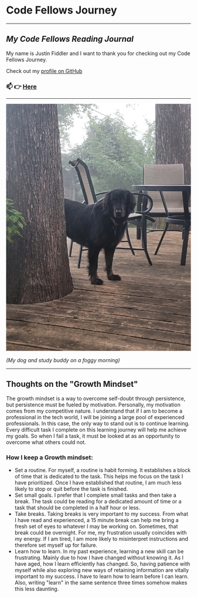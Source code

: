 # Code Fellows Journey

----


## _My Code Fellows Reading Journal_

My name is Justin Fiddler and I want to thank you for checking out my Code Fellows Journey.

Check out my [profile on GitHub](https://github.com/Justin-Fiddler)

### 📫 👉 [Here](Mailto:Justin.R.Fiddler@gmail.com)
----

![My dog on a foggy morning.](20230925_080249.jpg)

_(My dog and study buddy on a foggy morning)_

----

## Thoughts on the "Growth Mindset"

The growth mindset is a way to overcome self-doubt through persistence, but persistence must be fueled by motivation. Personally, my motivation comes from my competitive nature. I understand that if I am to become a professional in the tech world, I will be joining a large pool of experienced professionals. In this case, the only way to stand out is to continue learning. Every difficult task I complete on this learning journey will help me achieve my goals. So when I fail a task, it must be looked at as an opportunity to overcome what others could not. 

### How I keep a Growth mindset:

- Set a routine. For myself, a routine is habit forming. It establishes a block of time that is dedicated to the task. This helps me focus on the task I have prioritized. Once I have established that routine, I am much less likely to stop or quit before the task is finished. 
- Set small goals. I prefer that I complete small tasks and then take a break. The task could be reading for a dedicated amount of time or a task that should be completed in a half hour or less. 
- Take breaks. Taking breaks is very important to my success. From what I have read and experienced, a 15 minute break can help me bring a fresh set of eyes to whatever I may be working on. Sometimes, that break could be overnight. For me, my frustration usually coincides with my energy. If I am tired, I am more likely to misinterpret instructions and therefore set myself up for failure.
- Learn how to learn. In my past experience, learning a new skill can be frustrating. Mainly due to how I have changed without knowing it. As I have aged, how I learn efficiently has changed. So, having patience with myself while also exploring new ways of retaining information are vitally important to my success. I have to learn how to learn before I can learn. Also, writing "learn" in the same sentence three times somehow makes this less daunting. 

